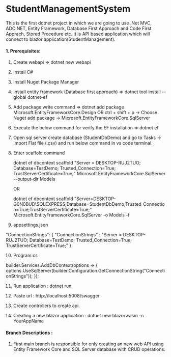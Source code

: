 # StudentManagementSystem
This is the first dotnet project in which we are going to use .Net MVC, ADO.NET, Entity Framework, Database First Approach and Code First Apprach, Stored Procedure etc. It is API based application which will connect to blazor application(StudentManagement).



#### 1. Prerequisites:
1. Create webapi => dotnet new webapi
2. install C#
3. install Nuget Package Manager
4. Install entity framework (Database first approach) => dotnet tool install --global dotnet-ef
5. Add package write command => dotnet add package Microsoft.EntityFrameworkCore.Design
	OR 
	ctrl + shift + p -> Choose Nuget add package -> Microsoft.EntityFrameworkCore.SqlServer
 
6. Execute the below command for verify the EF installation => dotnet ef
7. Open sql server create database (StudentDbDemo) and go to Tasks -> Import Flat file (.csv) and run below command in vs code terminal.
8. Enter scaffold command 

	dotnet ef dbcontext scaffold "Server = DESKTOP-RUJ2TUO;
				      Database=TestDemo;
				      Trusted_Connection=True;
				      TrustServerCertificate=True;"
 	Microsoft.EntityFrameworkCore.SqlServer --output-dir Models


	OR 

	dotnet ef dbcontext scaffold "Server=DESKTOP-G0N0BUD\\SQLEXPRESS;Database=StudentDbDemo;Trusted_Connection=True;TrustServerCertificate=True;" Microsoft.EntityFrameworkCore.SqlServer -o Models -f


9. appsettings.json

 "ConnectionStrings": {
    "ConnectionStrings" : "Server = DESKTOP-RUJ2TUO;
			   Database=TestDemo;
			   Trusted_Connection=True;
			   TrustServerCertificate=True;"
  }

10. Program.cs 

 builder.Services.AddDbContext<TestDemoContext>(options =>
{
    options.UseSqlServer(builder.Configuration.GetConnectionString("ConnectionStrings"));
});

11. Run application : dotnet run
12. Paste url : http://localhost:5008/swagger
14. Create controllers to create api.

13. Creating a new blazor application : dotnet new blazorwasm -n YourAppName



#### Branch Descriptions :
1. First main branch is responsible for only  creating an new web API using Entity Framework Core and SQL Server database with CRUD operations.